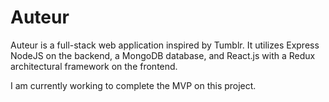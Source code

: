 # Auteur

Auteur is a full-stack web application inspired by Tumblr. It utilizes Express NodeJS on the backend, a MongoDB database, and React.js with a Redux architectural framework on the frontend.

I am currently working to complete the MVP on this project. 
